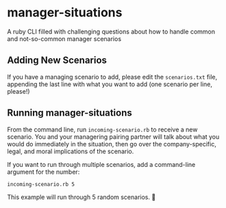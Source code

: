 # manager-situations
A ruby CLI filled with challenging questions about how to handle common and not-so-common manager scenarios


## Adding New Scenarios

If you have a managing scenario to add, please edit the `scenarios.txt` file, appending the last line with what you want to add (one scenario per line, please!)

## Running manager-situations

From the command line, run `incoming-scenario.rb` to receive a new scenario. You and your managering pairing partner will talk about what you would do immediately in the situation, then go over the company-specific, legal, and moral implications of the scenario.

If you want to run through multiple scenarios, add a command-line argument for the number:

`incoming-scenario.rb 5`

This example will run through 5 random scenarios. 🥳
